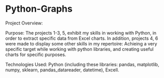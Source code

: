 # Python-Graphs

Project Overview:

Purpose: The projects 1-3, 5, exhibit my skills in working with Python, in order to extract specific data from Excel charts.
In addition, projects 4, 6 were made to display some other skills in my repertoire: Achieing a very specific target while working with python libraries, and creating useful 
charts for specific purposes.

Technologies Used: Python (including these libraries: pandas, matplotlib, numpy, sklearn, pandas_datareader, datetime), Excell.
